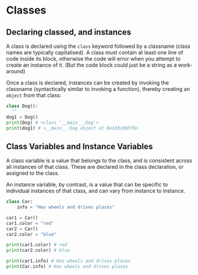 # Classes

## Declaring classed, and instances
A class is declared using the `class` keyword followed by a classname (class names are typically capitalised). A class must contain at least one line of code inside its block, otherwise the code will error when you attempt to create an instance of it. (But the code block could just be a string as a work-around)

Once a class is declared, instances can be created by invoking the classname (syntactically similar to invoking a function), thereby creating an `object` from that class:

```python
class Dog():
  ""
dog1 = Dog()
print(Dog) # <class '__main__.Dog'>
print(dog1) # <__main__.Dog object at 0x103c065f8>
```

## Class Variables and Instance Variables
A class variable is a value that belongs to the class, and is consistent across all instances of that class. These are declared in the class declaration, or assigned to the class.

An instance variable, by contrast, is a value that can be specific to individual instances of that class, and can vary from instance to instance.

```python
class Car:
    info = "Has wheels and drives places"

car1 = Car()
car1.color = "red"
car2 = Car()
car2.color = "blue"

print(car1.color) # red
print(car2.color) # blue

print(car1.info) # Has wheels and drives places
print(Car.info) # Has wheels and drives places
```
